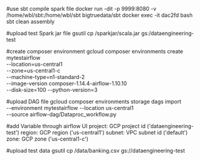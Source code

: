 #use sbt compile spark file
docker run -dit -p 9999:8080 -v /home/wbl/sbt:/home/wbl/sbt bigtruedata/sbt
docker exec -it dac2fd bash
sbt clean assembly

#upload test Spark jar file
gsutil cp /sparkjar/scala.jar gs:/dataengineering-test

#create composer environment
gcloud composer environments create mytestairflow \
    --location=us-central1 \
    --zone=us-central1-c \
    --machine-type=n1-standard-2 \
    --image-version composer-1.14.4-airflow-1.10.10 \
    --disk-size=100
    --python-version=3

#upload DAG file
gcloud composer environments storage dags import \
  --environment mytestairflow  --location us-central1 \
  --source airflow-dag/Dataproc_workflow.py

#add Variable through airflow UI
project: GCP project id ('dataengineering-test')
region: GCP region ('us-central1')
subnet: VPC subnet id ('default')
zone: GCP zone ('us-central1-c')

#upload test data
gsutil cp /data/banking.csv gs://dataengineering-test

